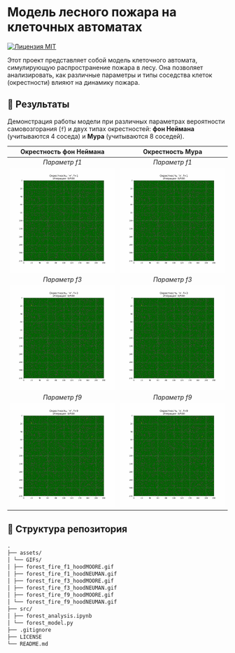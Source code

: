 # Модель лесного пожара на клеточных автоматах

<a href="https://github.com/diam0voi/lab1v4_forest_model/blob/main/LICENSE">
  <img src="https://upload.wikimedia.org/wikipedia/commons/c/c3/License_icon-mit.svg" alt="Лицензия MIT" height="100">
</a>

  Этот проект представляет собой модель клеточного автомата, симулирующую распространение пожара в лесу. Она позволяет анализировать, как различные параметры и типы соседства клеток (окрестности) влияют на динамику пожара.

## 🌲 Результаты

Демонстрация работы модели при различных параметрах вероятности самовозгорания (`f`) и двух типах окрестностей: **фон Неймана** (учитываются 4 соседа) и **Мура** (учитываются 8 соседей).

| Окрестность фон Неймана | Окрестность Мура |
| :---: | :---: |
| *Параметр f1* | *Параметр f1* |
| ![Нейман f1](assets/GIFs/forest_fire_f1_hoodNEUMAN.gif) | ![Мур f1](assets/GIFs/forest_fire_f1_hoodMOORE.gif) |
| *Параметр f3* | *Параметр f3* |
| ![Нейман f3](assets/GIFs/forest_fire_f3_hoodNEUMAN.gif) | ![Мур f3](assets/GIFs/forest_fire_f3_hoodMOORE.gif) |
| *Параметр f9* | *Параметр f9* |
| ![Нейман f9](assets/GIFs/forest_fire_f9_hoodNEUMAN.gif) | ![Мур f9](assets/GIFs/forest_fire_f9_hoodMOORE.gif) |

## 📂 Структура репозитория
```
.
├── assets/
│ └── GIFs/
│ ├── forest_fire_f1_hoodMOORE.gif
│ ├── forest_fire_f1_hoodNEUMAN.gif
│ ├── forest_fire_f3_hoodMOORE.gif
│ ├── forest_fire_f3_hoodNEUMAN.gif
│ ├── forest_fire_f9_hoodMOORE.gif
│ └── forest_fire_f9_hoodNEUMAN.gif
├── src/
│ ├── forest_analysis.ipynb
│ └── forest_model.py
├── .gitignore
├── LICENSE
└── README.md
```
